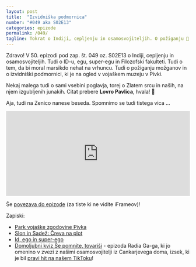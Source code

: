 ```yaml
---
layout: post
title:  "Izvidniška podmornica"
number: "#049 aka S02E13"
categories: epizode
permalink: /049/
tagline: Tokrat o Indiji, cepljenju in osamosvojiteljih. O požiganju 🧠 in izvidniški podmornici in tem, da bi moral marsikdo nehat na vrhuncu. Zlato srce deluje. Zarniwoop sreča štiri 💨. Citat prebere Lovro Pavlica!
---
```


Zdravo! V 50. epizodi pod zap. št. 049 oz. S02E13 o Indiji, cepljenju in osamosvojiteljih. Tudi o ID-u, egu, super-egu in Filozofski fakulteti. Tudi o tem, da bi moral marsikdo nehat na vrhuncu. Tudi o požiganju možganov in o izvidniški podmornici, ki je na ogled v vojaškem muzeju v Pivki.

Nekaj malega tudi o sami vsebini poglavja, torej o Zlatem srcu in naših, na njem izgubljenih junakih. Citat prebere **Lovro Pavlica**, hvala! 🙏 

Aja, tudi na Zenico nanese beseda. Spomnimo se tudi tistega vica ... 

<iframe src="https://open.spotify.com/embed-podcast/episode/5L1AraWEy5ls2UsTBlWT9B" width="100%" height="232" frameborder="0" allowtransparency="true" allow="encrypted-media"></iframe>

Še [povezava do epizode](https://apple.co/3nEMjXQ) (za tiste ki ne vidite iFrameov)!

Zapiski:
- [Park vojaške zgodovine Pivka](https://www.parkvojaskezgodovine.si/) 
- [Slon in Sadež: Čreva na plot](https://www.youtube.com/watch?v=5w5m8lYMJoo)
- [Id, ego in super-ego](https://en.wikipedia.org/wiki/Id,_ego_and_super-ego)
- [Domoljubni kviz Še pomnite, tovariši](https://4d.rtvslo.si/arhiv/radio-ga-ga/174768971) - epizoda Radia Ga-ga, ki jo omenino v zvezi z našimi osamosvojitelji iz Cankarjevega doma, izsek, ki je bil [pravi hit na našem TikToku](https://www.tiktok.com/@opravicujemose/video/6958062340155772166)!